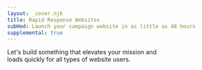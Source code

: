 ```yaml
---
layout: _cover.njk
title: Rapid Response Websites
subHed: Launch your campaign website in as little as 48 hours
supplemental: true
---
```


Let's build something that elevates your mission and <br>loads quickly for all types of website users.

